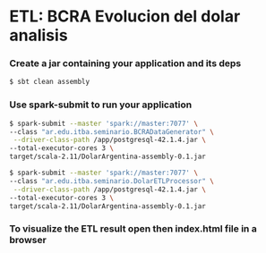 # ETL: BCRA Evolucion del dolar analisis



### Create a jar containing your application and its deps
```bash
$ sbt clean assembly
```

### Use spark-submit to run your application

```bash
$ spark-submit --master 'spark://master:7077' \
--class "ar.edu.itba.seminario.BCRADataGenerator" \
 --driver-class-path /app/postgresql-42.1.4.jar \
--total-executor-cores 3 \
target/scala-2.11/DolarArgentina-assembly-0.1.jar
```

```bash
$ spark-submit --master 'spark://master:7077' \
--class "ar.edu.itba.seminario.DolarETLProcessor" \
 --driver-class-path /app/postgresql-42.1.4.jar \
--total-executor-cores 3 \
target/scala-2.11/DolarArgentina-assembly-0.1.jar
```

### To visualize the ETL result open then index.html file in a browser
